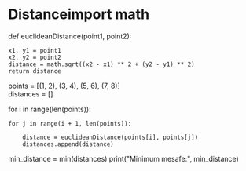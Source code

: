 # Distanceimport math

def euclideanDistance(point1, point2):

    x1, y1 = point1
    x2, y2 = point2
    distance = math.sqrt((x2 - x1) ** 2 + (y2 - y1) ** 2)
    return distance

points = [(1, 2), (3, 4), (5, 6), (7, 8)]  
distances = []  


for i in range(len(points)):

    for j in range(i + 1, len(points)):
    
        distance = euclideanDistance(points[i], points[j])
        distances.append(distance)


min_distance = min(distances)
print("Minimum mesafe:", min_distance)
